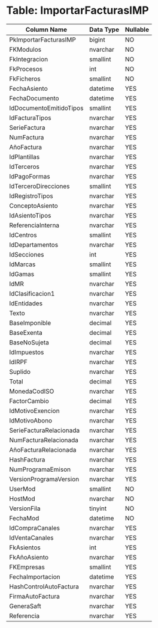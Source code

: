 # Table: ImportarFacturasIMP

| Column Name | Data Type | Nullable |
|-------------|-----------|----------|
| PkImportarFacturasIMP | bigint | NO |
| FKModulos | nvarchar | NO |
| FkIntegracion | smallint | NO |
| FkProcesos | int | NO |
| FkFicheros | smallint | NO |
| FechaAsiento | datetime | YES |
| FechaDocumento | datetime | YES |
| IdDocumentoEmitidoTipos | smallint | YES |
| IdFacturaTipos | nvarchar | YES |
| SerieFactura | nvarchar | YES |
| NumFactura | nvarchar | YES |
| AñoFactura | nvarchar | YES |
| IdPlantillas | nvarchar | YES |
| IdTerceros | nvarchar | YES |
| IdPagoFormas | nvarchar | YES |
| IdTerceroDirecciones | smallint | YES |
| IdRegistroTipos | nvarchar | YES |
| ConceptoAsiento | nvarchar | YES |
| IdAsientoTipos | nvarchar | YES |
| ReferenciaInterna | nvarchar | YES |
| IdCentros | smallint | YES |
| IdDepartamentos | nvarchar | YES |
| IdSecciones | int | YES |
| IdMarcas | smallint | YES |
| IdGamas | smallint | YES |
| IdMR | nvarchar | YES |
| IdClasificacion1 | nvarchar | YES |
| IdEntidades | nvarchar | YES |
| Texto | nvarchar | YES |
| BaseImponible | decimal | YES |
| BaseExenta | decimal | YES |
| BaseNoSujeta | decimal | YES |
| IdImpuestos | nvarchar | YES |
| IdIRPF | nvarchar | YES |
| Suplido | nvarchar | YES |
| Total | decimal | YES |
| MonedaCodISO | nvarchar | YES |
| FactorCambio | decimal | YES |
| IdMotivoExencion | nvarchar | YES |
| IdMotivoAbono | nvarchar | YES |
| SerieFacturaRelacionada | nvarchar | YES |
| NumFacturaRelacionada | nvarchar | YES |
| AñoFacturaRelacionada | nvarchar | YES |
| HashFactura | nvarchar | YES |
| NumProgramaEmison | nvarchar | YES |
| VersionProgramaVersion | nvarchar | YES |
| UserMod | smallint | NO |
| HostMod | nvarchar | NO |
| VersionFila | tinyint | NO |
| FechaMod | datetime | NO |
| IdCompraCanales | nvarchar | YES |
| IdVentaCanales | nvarchar | YES |
| FkAsientos | int | YES |
| FkAñoAsiento | nvarchar | YES |
| FKEmpresas | smallint | YES |
| FechaImportacion | datetime | YES |
| HashControlAutoFactura | nvarchar | YES |
| FirmaAutoFactura | nvarchar | YES |
| GeneraSaft | nvarchar | YES |
| Referencia | nvarchar | YES |
